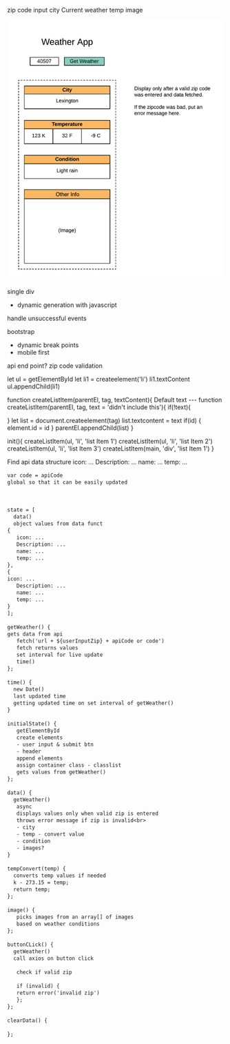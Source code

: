 zip code input
city
Current weather
temp
image

![wireframe](./weather-app.png)

single div
- dynamic generation with javascript

handle unsuccessful events

bootstrap
- dynamic break points
- mobile first

api end point?
zip code validation

let ul = getElementById
let li1 = createelement('li')
li1.textContent
ul.appendChild(li1)

function createListItem(parentEl, tag, textContent){
  Default text --- function createListItem(parentEl, tag, text = 'didn't include this'){
if(!text){

}
   let list = document.createelement(tag)
   list.textcontent = text
   if(id) {
      element.id = id
   }
   parentEl.appendChild(list)
}

init(){
   createListItem(ul, 'li', 'list Item 1')
   createListItem(ul, 'li', 'list Item 2')
   createListItem(ul, 'li', 'list Item 3')
   createListItem(main, 'div', 'list Item 1')
}

Find api data structure
icon: ...
Description: ...
name: ...
temp: ...

    var code = apiCode
    global so that it can be easily updated



    state = [
      data()
      object values from data funct
    {
       icon: ...
       Description: ...
       name: ...
       temp: ...
    },
    {
    icon: ...
       Description: ...
       name: ...
       temp: ...
    }
    ];
    
    getWeather() {
    gets data from api
       fetch('url + ${userInputZip} + apiCode or code')
       fetch returns values
       set interval for live update
       time()
    };

    time() {
      new Date()
      last updated time
      getting updated time on set interval of getWeather()
    }

    initialState() {
       getElementById
       create elements
       - user input & submit btn
       - header
       append elements
       assign container class - classlist
       gets values from getWeather()
    };
    
    data() {
      getWeather()
       async
       displays values only when valid zip is entered
       throws error message if zip is invalid<br>
       - city
       - temp - convert value
       - condition
       - images?
    }
    
    tempConvert(temp) {
      converts temp values if needed
      k - 273.15 = temp;
      return temp;
    };
    
    image() {
       picks images from an array[] of images
       based on weather conditions
    };
    
    buttonCLick() {
      getWeather()
      call axios on button click

       check if valid zip
       
       if (invalid) {
       return error('invalid zip')
       };
    };
    
    clearData() {
    
    };
    
